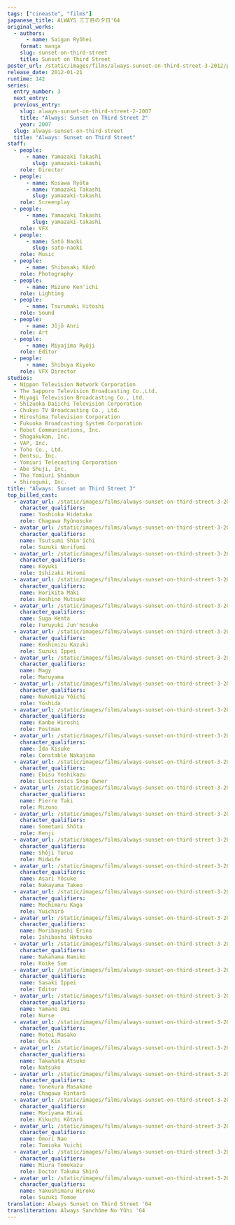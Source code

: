 ```yaml
---
tags: ["cineaste", "films"]
japanese_title: ALWAYS 三丁目の夕日'64
original_works:
  - authors:
      - name: Saigan Ryôhei
    format: manga
    slug: sunset-on-third-street
    title: Sunset on Third Street
poster_url: /static/images/films/always-sunset-on-third-street-3-2012/posters/poster.webp
release_date: 2012-01-21
runtime: 142
series:
  entry_number: 3
  next_entry:
  previous_entry:
    slug: always-sunset-on-third-street-2-2007
    title: "Always: Sunset on Third Street 2"
    year: 2007
  slug: always-sunset-on-third-street
  title: "Always: Sunset on Third Street"
staff:
  - people:
      - name: Yamazaki Takashi
        slug: yamazaki-takashi
    role: Director
  - people:
      - name: Kosawa Ryôta
      - name: Yamazaki Takashi
        slug: yamazaki-takashi
    role: Screenplay
  - people:
      - name: Yamazaki Takashi
        slug: yamazaki-takashi
    role: VFX
  - people:
      - name: Satô Naoki
        slug: sato-naoki
    role: Music
  - people:
      - name: Shibasaki Kôzô
    role: Photography
  - people:
      - name: Mizuno Ken'ichi
    role: Lighting
  - people:
      - name: Tsurumaki Hitoshi
    role: Sound
  - people:
      - name: Jôjô Anri
    role: Art
  - people:
      - name: Miyajima Ryûji
    role: Editor
  - people:
      - name: Shibuya Kiyoko
    role: VFX Director
studios:
  - Nippon Television Network Corporation
  - The Sapporo Television Broadcasting Co.,Ltd.
  - Miyagi Television Broadcasting Co., Ltd.
  - Shizuoka Daiichi Television Corporation
  - Chukyo TV Broadcasting Co., Ltd.
  - Hiroshima Television Corporation
  - Fukuoka Broadcasting System Corporation
  - Robot Communications, Inc.
  - Shogakukan, Inc.
  - VAP, Inc.
  - Toho Co., Ltd.
  - Dentsu, Inc.
  - Yomiuri Telecasting Corporation
  - Abe Shuji, Inc.
  - The Yomiuri Shimbun
  - Shirogumi, Inc.
title: "Always: Sunset on Third Street 3"
top_billed_cast:
  - avatar_url: /static/images/films/always-sunset-on-third-street-3-2012/cast-avatars/hidetaka-yoshioka-0.webp
    character_qualifiers:
    name: Yoshioka Hidetaka
    role: Chagawa Ryûnosuke
  - avatar_url: /static/images/films/always-sunset-on-third-street-3-2012/cast-avatars/shinichi-tsutsumi-0.webp
    character_qualifiers:
    name: Tsutsumi Shin'ichi
    role: Suzuki Norifumi
  - avatar_url: /static/images/films/always-sunset-on-third-street-3-2012/cast-avatars/koyuki-0.webp
    character_qualifiers:
    name: Koyuki
    role: Ishizaki Hiromi
  - avatar_url: /static/images/films/always-sunset-on-third-street-3-2012/cast-avatars/maki-horikita-0.webp
    character_qualifiers:
    name: Horikita Maki
    role: Hoshino Mutsuko
  - avatar_url: /static/images/films/always-sunset-on-third-street-3-2012/cast-avatars/kenta-suga-0.webp
    character_qualifiers:
    name: Suga Kenta
    role: Furuyuki Jun'nosuke
  - avatar_url: /static/images/films/always-sunset-on-third-street-3-2012/cast-avatars/kazuki-koshimizu-0.webp
    character_qualifiers:
    name: Koshimizu Kazuki
    role: Suzuki Ippei
  - avatar_url: /static/images/films/always-sunset-on-third-street-3-2012/cast-avatars/magy-0.webp
    character_qualifiers:
    name: Magy
    role: Maruyama
  - avatar_url: /static/images/films/always-sunset-on-third-street-3-2012/cast-avatars/yoichi-nukumizu-0.webp
    character_qualifiers:
    name: Nukumizu Yôichi
    role: Yoshida
  - avatar_url: /static/images/films/always-sunset-on-third-street-3-2012/cast-avatars/hiroshi-kanbe-0.webp
    character_qualifiers:
    name: Kanbe Hiroshi
    role: Postman
  - avatar_url: /static/images/films/always-sunset-on-third-street-3-2012/cast-avatars/kisuke-iida-0.webp
    character_qualifiers:
    name: Îda Kisuke
    role: Constable Nakajima
  - avatar_url: /static/images/films/always-sunset-on-third-street-3-2012/cast-avatars/yoshikazu-ebisu-0.webp
    character_qualifiers:
    name: Ebisu Yoshikazu
    role: Electronics Shop Owner
  - avatar_url: /static/images/films/always-sunset-on-third-street-3-2012/cast-avatars/pierre-taki-0.webp
    character_qualifiers:
    name: Pierre Taki
    role: Mizuno
  - avatar_url: /static/images/films/always-sunset-on-third-street-3-2012/cast-avatars/shota-sometani-0.webp
    character_qualifiers:
    name: Sometani Shôta
    role: Kenji
  - avatar_url: /static/images/films/always-sunset-on-third-street-3-2012/cast-avatars/terue-shoji-0.webp
    character_qualifiers:
    name: Shôji Terue
    role: Midwife
  - avatar_url: /static/images/films/always-sunset-on-third-street-3-2012/cast-avatars/yosuke-asari-0.webp
    character_qualifiers:
    name: Asari Yôsuke
    role: Nakayama Takeo
  - avatar_url: /static/images/films/always-sunset-on-third-street-3-2012/cast-avatars/kaga-mochimaru-0.webp
    character_qualifiers:
    name: Mochimaru Kaga
    role: Yuichirô
  - avatar_url: /static/images/films/always-sunset-on-third-street-3-2012/cast-avatars/erina-moribayashi-0.webp
    character_qualifiers:
    name: Moribayashi Erina
    role: Ishibashi Hatsuko
  - avatar_url: /static/images/films/always-sunset-on-third-street-3-2012/cast-avatars/namiko-nakahama-0.webp
    character_qualifiers:
    name: Nakahama Namiko
    role: Koike Sue
  - avatar_url: /static/images/films/always-sunset-on-third-street-3-2012/cast-avatars/ippei-sasaki-0.webp
    character_qualifiers:
    name: Sasaki Ippei
    role: Editor
  - avatar_url: /static/images/films/always-sunset-on-third-street-3-2012/cast-avatars/umi-yamano-0.webp
    character_qualifiers:
    name: Yamano Umi
    role: Nurse
  - avatar_url: /static/images/films/always-sunset-on-third-street-3-2012/cast-avatars/masako-motoi-0.webp
    character_qualifiers:
    name: Motoi Masako
    role: Ôta Kin
  - avatar_url: /static/images/films/always-sunset-on-third-street-3-2012/cast-avatars/atsuko-takahata-0.webp
    character_qualifiers:
    name: Takahata Atsuko
    role: Natsuko
  - avatar_url: /static/images/films/always-sunset-on-third-street-3-2012/cast-avatars/masakane-yonekura-0.webp
    character_qualifiers:
    name: Yonekura Masakane
    role: Chagawa Rintarô
  - avatar_url: /static/images/films/always-sunset-on-third-street-3-2012/cast-avatars/mirai-moriyama-0.webp
    character_qualifiers:
    name: Moriyama Mirai
    role: Kikuchi Kôtarô
  - avatar_url: /static/images/films/always-sunset-on-third-street-3-2012/cast-avatars/nao-omori-0.webp
    character_qualifiers:
    name: Ômori Nao
    role: Tomioka Yuichi
  - avatar_url: /static/images/films/always-sunset-on-third-street-3-2012/cast-avatars/tomokazu-miura-0.webp
    character_qualifiers:
    name: Miura Tomokazu
    role: Doctor Takuma Shirô
  - avatar_url: /static/images/films/always-sunset-on-third-street-3-2012/cast-avatars/hiroko-yakushimaru-0.webp
    character_qualifiers:
    name: Yakushimaru Hiroko
    role: Suzuki Tomoe
translation: Always Sunset on Third Street '64
transliteration: Always Sanchôme No Yûhi '64
---
```

